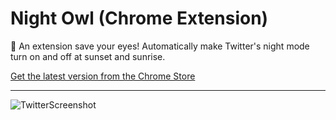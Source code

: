 # Night Owl (Chrome Extension)

🦉 An extension save your eyes! Automatically make Twitter's night mode turn on and off at sunset and sunrise.

[Get the latest version from the Chrome Store](https://chrome.google.com/webstore/detail/night-owl/iagomahcookmbnimmomjcmiaimmhompf)  

---

![TwitterScreenshot](./screenshots/screenhot.JPG)